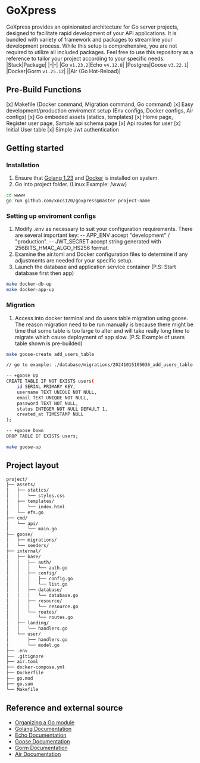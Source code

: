 # GoXpress
GoXpress provides an opinionated architecture for Go server projects, designed to facilitate rapid development of your API applications. It is bundled with variety of framework and packages to streamline your development process. While this setup is comprehensive, you are not required to utilize all included packages. Feel free to use this repository as a reference to tailor your project according to your specific needs.
|Stack|Package|
|-|-|
|Go `v1.23.2`|Echo `v4.12.0`|
|Postgres|Goose `v3.22.1`|
|Docker|Gorm `v1.25.12`|
||Air (Go Hot-Reload)|

## Pre-Build Functions
[x] Makefile (Docker command, Migration command, Go command)
[x] Easy development/production enviroment setup (Env configs, Docker configs, Air configs)
[x] Go embeded assets (statics, templates)
[x] Home page, Register user page, Sample api schema page
[x] Api routes for user
[x] Initial User table
[x] Simple Jwt authentication

## Getting started
### Installation
1. Ensure that [Golang 1.23](https://go.dev/doc/install) and [Docker](https://www.docker.com/products/docker-desktop/) is installed on system.
2. Go into project folder. (Linux Example: /www)
```sh
cd wwww
go run github.com/xncs120/goxpress@master project-name
```
### Setting up enviroment configs
1. Modify .env as necessary to suit your configuration requirements. There are several important key:
-- APP_ENV accept "development" / "production".
-- JWT_SECRET accept string generated with 256BITS_HMAC_ALGO_HS256 format.
2. Examine the air.toml and Docker configuration files to determine if any adjustments are needed for your specific setup.
3. Launch the database and application service container (P.S: Start database first then app)
```sh
make docker-db-up
make docker-app-up
```
### Migration
1. Access into docker terminal and do users table migration using goose. The reason migration need to be run manually is because there might be time that some table is too large to alter and will take really long time to migrate which cause deployment of app slow. (P.S: Example of users table shown is pre-builded)
```sh
make goose-create add_users_table

// go to example: ./database/migrations/20241015105036_add_users_table.sql

-- +goose Up
CREATE TABLE IF NOT EXISTS users(
	id SERIAL PRIMARY KEY,
	username TEXT UNIQUE NOT NULL,
	email TEXT UNIQUE NOT NULL,
	password TEXT NOT NULL,
	status INTEGER NOT NULL DEFAULT 1,
	created_at TIMESTAMP NULL
);

-- +goose Down
DROP TABLE IF EXISTS users;

make goose-up
```

## Project layout
```sh
project/
├── assets/
│   ├── statics/
│   │   └── styles.css
│   ├── templates/
│   │   └── index.html
│   └── efs.go
├── cmd/
│   └── api/
│       └── main.go
├── goose/
│   ├── migrations/
│   └── seeders/
├── internal/
│   ├── base/
│   │   ├── auth/
│   │   │   └── auth.go
│   │   ├── config/
│   │   │   ├── config.go
│   │   │   └── list.go
│   │   ├── database/
│   │   │   └── database.go
│   │   ├── resource/
│   │   │   └── resource.go
│   │   └── routes/
│   │       └── routes.go
│   ├── landing/
│   │   └── handlers.go
│   └── user/
│       ├── handlers.go
│       └── model.go
├── .env
├── .gitignore
├── air.toml
├── docker-compose.yml
├── Dockerfile
├── go.mod
├── go.sum
└── Makefile
```

## Reference and external source
- [Organizing a Go module](https://go.dev/doc/modules/layout)
- [Golang Documentation](https://go.dev/doc/effective_go)
- [Echo Documentation](https://echo.labstack.com/)
- [Goose Documentation](https://pressly.github.io/goose/)
- [Gorm Documentation](https://gorm.io/docs/index.html)
- [Air Documentation](https://github.com/air-verse/air)